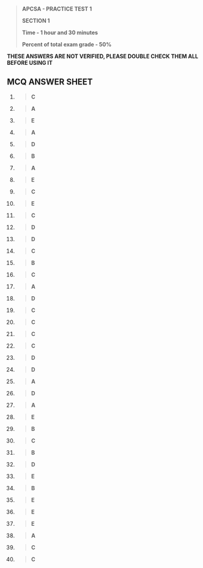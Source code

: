 > **APCSA - PRACTICE TEST 1**
>
> **SECTION 1**
>
> **Time - 1 hour and 30 minutes**
> 
> **Percent of total exam grade - 50%**

**THESE ANSWERS ARE NOT VERIFIED, PLEASE DOUBLE CHECK THEM ALL BEFORE USING IT**

## MCQ ANSWER SHEET

1.  >   **C**

2.  >   **A**

3.  >   **E**

4.  >   **A**

5.  >   **D**

6.  >   **B**

7.  >   **A**

8.  >   **E**

9.  >   **C**

10. >   **E**

11. >   **C**

12. >   **D**

13. >   **D**

14. >   **C**

15. >   **B**

16. >   **C**

17. >   **A**

18. >   **D**

19. >   **C**

20. >   **C**

21. >   **C**

22. >   **C**

23. >   **D**

24. >   **D**

25. >   **A**

26. >   **D**

27. >   **A**

28. >   **E**

29. >   **B**

30. >   **C**

31. >   **B**

32. >   **D**

33. >   **E**

34. >   **B**

35. >   **E**

36. >   **E**

37. >   **E**

38. >   **A**

39. >   **C**

40. >   **C**